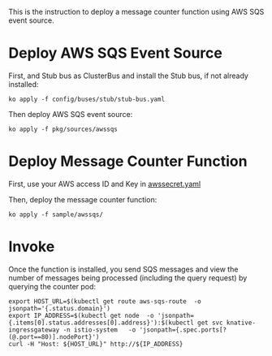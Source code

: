 This is the instruction to deploy a message counter function using AWS SQS event source.

# Deploy AWS SQS Event Source

First, and Stub bus as ClusterBus and install the Stub bus, if not already installed:

```
ko apply -f config/buses/stub/stub-bus.yaml
```

Then deploy AWS SQS event source:

```
ko apply -f pkg/sources/awssqs
```

# Deploy Message Counter Function

First, use your AWS access ID and Key in [awssecret.yaml](./awssecret.yaml)

Then, deploy the message counter function:

```shell
ko apply -f sample/awssqs/
```

# Invoke

Once the function is installed, you send SQS messages and view the number of messages being processed (including the query request) by querying the counter pod:

```shell
export HOST_URL=$(kubectl get route aws-sqs-route  -o jsonpath='{.status.domain}')
export IP_ADDRESS=$(kubectl get node  -o 'jsonpath={.items[0].status.addresses[0].address}'):$(kubectl get svc knative-ingressgateway -n istio-system   -o 'jsonpath={.spec.ports[?(@.port==80)].nodePort}')
curl -H "Host: ${HOST_URL}" http://${IP_ADDRESS}
```

 